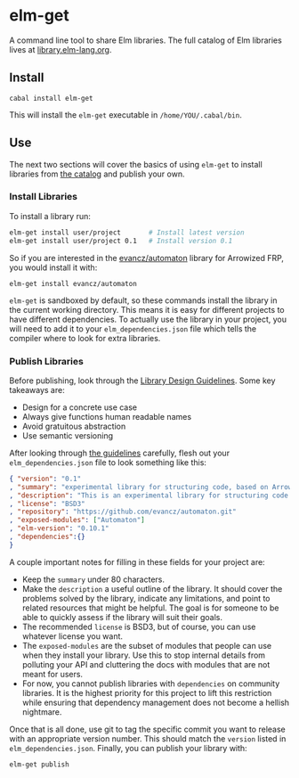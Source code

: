 # elm-get

A command line tool to share Elm libraries.
The full catalog of Elm libraries lives at
[library.elm-lang.org](http://library.elm-lang.org/).

## Install

    cabal install elm-get

This will install the `elm-get` executable in `/home/YOU/.cabal/bin`.

## Use

The next two sections will cover the basics of using `elm-get` to
install libraries from [the catalog](http://library.elm-lang.org/) and
publish your own.

### Install Libraries

To install a library run:

```bash
elm-get install user/project       # Install latest version
elm-get install user/project 0.1   # Install version 0.1
```

So if you are interested in the
[evancz/automaton](http://library.elm-lang.org/catalog/evancz-automaton/0.1/)
library for Arrowized FRP, you would install it with:

    elm-get install evancz/automaton

`elm-get` is sandboxed by default, so these commands install the
library in the current working directory. This means it is easy for
different projects to have different dependencies. To actually use the
library in your project, you will need to add it to your
`elm_dependencies.json` file which tells the compiler where to look
for extra libraries.

### Publish Libraries

Before publishing, look through the
[Library Design Guidelines](http://library.elm-lang.org/DesignGuidelines.html).
Some key takeaways are:

* Design for a concrete use case
* Always give functions human readable names
* Avoid gratuitous abstraction
* Use semantic versioning

After looking through
[the guidelines](http://library.elm-lang.org/DesignGuidelines.html)
carefully, flesh out your `elm_dependencies.json` file to look
something like this:

```json
{ "version": "0.1"
, "summary": "experimental library for structuring code, based on Arrowized FRP"
, "description": "This is an experimental library for structuring code. It is based on Arrowized FRP, which aimed to provide an API for higher-order signal graphs. There are many ways to structure code though, and it is not yet clear when AFRP is a superior method. So this library is meant to explore the basics of AFRP and find cases where it is a really good fit."
, "license": "BSD3"
, "repository": "https://github.com/evancz/automaton.git"
, "exposed-modules": ["Automaton"]
, "elm-version": "0.10.1"
, "dependencies":{}
}
```

A couple important notes for filling in these fields for your project are:

  * Keep the `summary` under 80 characters.
  * Make the `description` a useful outline of the library. It should
    cover the problems solved by the library, indicate any
    limitations, and point to related resources that might be helpful.
    The goal is for someone to be able to quickly assess if the
    library will suit their goals.
  * The recommended `license` is BSD3, but of course, you can use
    whatever license you want.
  * The `exposed-modules` are the subset of modules that people can
    use when they install your library. Use this to stop internal
    details from polluting your API and cluttering the docs with
    modules that are not meant for users.
  * For now, you cannot publish libraries with `dependencies` on
    community libraries. It is the highest priority for this project
    to lift this restriction while ensuring that dependency management
    does not become a hellish nightmare.

Once that is all done, use git to tag the specific commit you want to
release with an appropriate version number. This should match the
`version` listed in `elm_dependencies.json`. Finally, you can publish
your library with:

    elm-get publish
